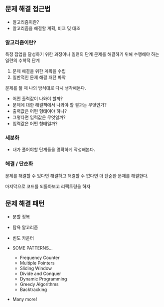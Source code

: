 ## 문제 해결 접근법
- 알고리즘이란?
- 알고리즘을 해결할 계획, 비교 및 대조

### 알고리즘이란?
특정 잡업을 달성하기 위한 과정이나 일련의 단계
문제를 해결하기 위해 수행해야 하는 일련의 수학적 단계

1. 문제 해결을 위한 계획을 수립
2. 일반적인 문제 해결 패턴 파악

문제를 풀 때 나의 방식대로 다시 생각해본다.
- 어떤 출력값이 나와야 할까?
- 문제에 대한 해결책에서 나와야 할 결과는 무엇인가?
- 출력값은 어떤 형태여야 하나?
- 그렇다면 입력값은 무엇일까?
- 입력값은 어떤 형태일까?

### 세분화
- 내가 풀어야할 단계들을 명확하게 작성해본다.

### 해결 / 단순화
문제를 해결할 수 있다면 해결하고 해결할 수 없다면 더 단순한 문제를 해결한다.

마지막으로 코드를 되돌아보고 리팩토링을 하자

## 문제 해결 패턴
- 분할 정복
- 탐욕 알고리즘

- 빈도 카운터

- SOME PATTERNS...
  - Frequency Counter
  - Multiple Pointers
  - Sliding Window
  - Divide and Conquer
  - Dynamic Programming
  - Greedy Algorithms
  - Backtracking
- Many more!